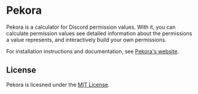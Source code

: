 # Pekora

Pekora is a calculator for Discord permission values. With it, you can calculate permission values see detailed
information about the permissions a value represents, and interactively build your own
permissions.

For installation instructions and documentation, see [Pekora's website](https://pekora.celsiusnarhwal.dev).

## License

Pekora is licesned under the [MIT License](https://github.com/celsiusnarhwal/pekora/blob/main/LICENSE.md).
